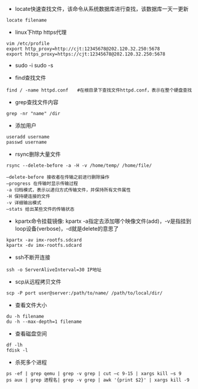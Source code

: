 - locate快速查找文件，该命令从系统数据库进行查找，该数据库一天一更新
```
locate filename
```
- linux下http https代理
```
vim /etc/profile
export http_proxy=http://cjt:12345678@202.120.32.250:5678
export https_proxy=https://cjt:12345678@202.120.32.250:5678
```

- sudo -i sudo -s

- find查找文件
```
find / -name httpd.conf　　#在根目录下查找文件httpd.conf，表示在整个硬盘查找
```
- grep查找文件内容
```
grep -nr "name" /dir
```
- 添加用户
```
useradd username
passwd username
```
- rsync删除大量文件
```
rsync --delete-before -a -H -v /home/temp/ /home/file/

–delete-before 接收者在传输之前进行删除操作
–progress 在传输时显示传输过程
-a 归档模式，表示以递归方式传输文件，并保持所有文件属性
-H 保持硬连接的文件
-v 详细输出模式
–stats 给出某些文件的传输状态
```

- kpartx命令挂载镜像: kpartx -a指定去添加哪个映像文件(add)，-v是指挂到loop设备(verbose)，-d就是delete的意思了
```
kpartx -av imx-rootfs.sdcard
kpartx -dv imx-rootfs.sdcard
```

- ssh不断开连接
```
ssh -o ServerAliveInterval=30 IP地址
```

- scp从远程拷贝文件
```
scp -P port user@server:/path/to/name/ /path/to/local/dir/
```
- 查看文件大小
```
du -h filename
du -h --max-depth=1 filename
```
- 查看磁盘空间
```
df -lh
fdisk -l
```

- 杀死多个进程
```
ps -ef | grep qemu | grep -v grep | cut –c 9-15 | xargs kill –s 9
ps aux | grep 进程名| grep -v grep | awk '{print $2}' | xargs kill -9
```
